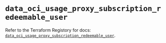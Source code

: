 # `data_oci_usage_proxy_subscription_redeemable_user`

Refer to the Terraform Registory for docs: [`data_oci_usage_proxy_subscription_redeemable_user`](https://registry.terraform.io/providers/oracle/oci/6.18.0/docs/data-sources/usage_proxy_subscription_redeemable_user).
